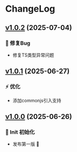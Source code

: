 # ChangeLog

## [v1.0.2](https://github.com/typeofNaN/picsum-image/compare/v1.0.1...v1.0.2) (2025-07-04)

### 🐞 修复Bug

* 修复TS类型异常问题

## [v1.0.1](https://github.com/typeofNaN/picsum-image/compare/v1.0.0...v1.0.1) (2025-06-27)

### ⚡ 优化

* 添加commonjs引入支持

## [v1.0.0]() (2025-06-26)

### 🎉 Init 初始化

* 发布第一版 🎉
